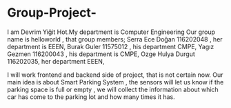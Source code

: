 # Group-Project-
I am Devrim Yiğit Hot.My department is Computer Engineering 
Our group name is helloworld , that group members;
Serra Ece Doğan 116202048 , her department is EEEN,
Burak Guler 11575012 , his department CMPE,
Yagız Gezmen 116200043 , his department is CMPE,
Ozge Hulya Durgut 116202035, her department EEEN,

I will work frontend and backend side of project, that is not certain now.
Our main idea is about Smart Parking System , the sensors will let us know if the parking space is full or empty , we will collect the information about which car has come to the parking lot and how many times it has.
